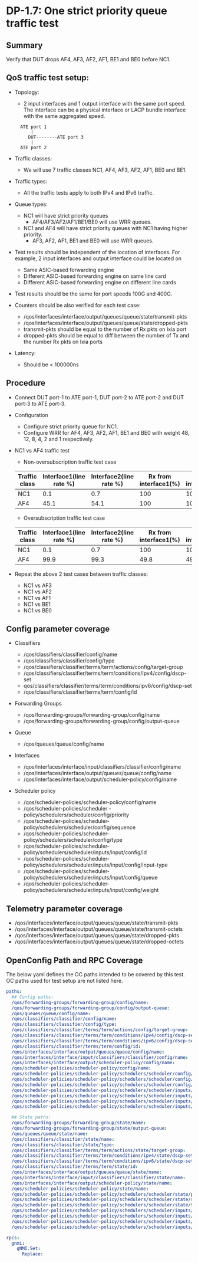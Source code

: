 # DP-1.7: One strict priority queue traffic test

## Summary

Verify that DUT drops AF4, AF3, AF2, AF1, BE1 and BE0 before NC1.

## QoS traffic test setup:

*   Topology:

    *   2 input interfaces and 1 output interface with the same port speed. The
        interface can be a physical interface or LACP bundle interface with the
        same aggregated speed.

    ```
      ATE port 1
          |
         DUT--------ATE port 3
          |
      ATE port 2
    ```

*   Traffic classes:

    *   We will use 7 traffic classes NC1, AF4, AF3, AF2, AF1, BE0 and BE1.

*   Traffic types:

    *   All the traffic tests apply to both IPv4 and IPv6 traffic.

*   Queue types:

    *   NC1 will have strict priority queues
        *   AF4/AF3/AF2/AF1/BE1/BE0 will use WRR queues.
    *   NC1 and AF4 will have strict priority queues with NC1 having higher
        priority.
        *   AF3, AF2, AF1, BE1 and BE0 will use WRR queues.

*   Test results should be independent of the location of interfaces. For
    example, 2 input interfaces and output interface could be located on

    *   Same ASIC-based forwarding engine
    *   Different ASIC-based forwarding engine on same line card
    *   Different ASIC-based forwarding engine on different line cards

*   Test results should be the same for port speeds 100G and 400G.

*   Counters should be also verified for each test case:

    *   /qos/interfaces/interface/output/queues/queue/state/transmit-pkts
    *   /qos/interfaces/interface/output/queues/queue/state/dropped-pkts
    *   transmit-pkts should be equal to the number of Rx pkts on Ixia port
    *   dropped-pkts should be equal to diff between the number of Tx and the
        number Rx pkts on Ixia ports

*   Latency:

    *   Should be < 100000ns

## Procedure

*   Connect DUT port-1 to ATE port-1, DUT port-2 to ATE port-2 and DUT port-3 to
    ATE port-3.

*   Configuration

    *   Configure strict priority queue for NC1.
    *   Configure WRR for AF4, AF3, AF2, AF1, BE1 and BE0 with weight 48, 12, 8,
        4, 2 and 1 respectively.

*   NC1 vs AF4 traffic test

    *   Non-oversubscription traffic test case

    Traffic class | Interface1(line rate %) | Interface2(line rate %) | Rx from interface1(%) | Rx from interface2(%)
    ------------- | ----------------------- | ----------------------- | --------------------- | ---------------------
    NC1           | 0.1                     | 0.7                     | 100                   | 100
    AF4           | 45.1                    | 54.1                    | 100                   | 100

    *   Oversubscription traffic test case

    Traffic class | Interface1(line rate %) | Interface2(line rate %) | Rx from interface1(%) | Rx from interface2(%)
    ------------- | ----------------------- | ----------------------- | --------------------- | ---------------------
    NC1           | 0.1                     | 0.7                     | 100                   | 100
    AF4           | 99.9                    | 99.3                    | 49.8                  | 49.8

*   Repeat the above 2 test cases between traffic classes:

    *   NC1 vs AF3
    *   NC1 vs AF2
    *   NC1 vs AF1
    *   NC1 vs BE1
    *   NC1 vs BE0

## Config parameter coverage

*   Classifiers

    *   /qos/classifiers/classifier/config/name
    *   /qos/classifiers/classifier/config/type
    *   /qos/classifiers/classifier/terms/term/actions/config/target-group
    *   /qos/classifiers/classifier/terms/term/conditions/ipv4/config/dscp-set
    *   qos/classifiers/classifier/terms/term/conditions/ipv6/config/dscp-set
    *   /qos/classifiers/classifier/terms/term/config/id

*   Forwarding Groups

    *   /qos/forwarding-groups/forwarding-group/config/name
    *   /qos/forwarding-groups/forwarding-group/config/output-queue

*   Queue

    *   /qos/queues/queue/config/name

*   Interfaces

    *   /qos/interfaces/interface/input/classifiers/classifier/config/name
    *   /qos/interfaces/interface/output/queues/queue/config/name
    *   /qos/interfaces/interface/output/scheduler-policy/config/name

*   Scheduler policy

    *   /qos/scheduler-policies/scheduler-policy/config/name
    *   /qos/scheduler-policies/scheduler
        -policy/schedulers/scheduler/config/priority
    *   /qos/scheduler-policies/scheduler-policy/schedulers/scheduler/config/sequence
    *   /qos/scheduler-policies/scheduler-policy/schedulers/scheduler/config/type
    *   /qos/scheduler-policies/scheduler-policy/schedulers/scheduler/inputs/input/config/id
    *   /qos/scheduler-policies/scheduler-policy/schedulers/scheduler/inputs/input/config/input-type
    *   /qos/scheduler-policies/scheduler-policy/schedulers/scheduler/inputs/input/config/queue
    *   /qos/scheduler-policies/scheduler-policy/schedulers/scheduler/inputs/input/config/weight

## Telemetry parameter coverage

*   /qos/interfaces/interface/output/queues/queue/state/transmit-pkts
*   /qos/interfaces/interface/output/queues/queue/state/transmit-octets
*   /qos/interfaces/interface/output/queues/queue/state/dropped-pkts
*   /qos/interfaces/interface/output/queues/queue/state/dropped-octets

## OpenConfig Path and RPC Coverage

The below yaml defines the OC paths intended to be covered by this test. OC
paths used for test setup are not listed here.

```yaml
paths:
  ## Config paths:
  /qos/forwarding-groups/forwarding-group/config/name:
  /qos/forwarding-groups/forwarding-group/config/output-queue:
  /qos/queues/queue/config/name:
  /qos/classifiers/classifier/config/name:
  /qos/classifiers/classifier/config/type:
  /qos/classifiers/classifier/terms/term/actions/config/target-group:
  /qos/classifiers/classifier/terms/term/conditions/ipv4/config/dscp-set:
  /qos/classifiers/classifier/terms/term/conditions/ipv6/config/dscp-set:
  /qos/classifiers/classifier/terms/term/config/id:
  /qos/interfaces/interface/output/queues/queue/config/name:
  /qos/interfaces/interface/input/classifiers/classifier/config/name:
  /qos/interfaces/interface/output/scheduler-policy/config/name:
  /qos/scheduler-policies/scheduler-policy/config/name:
  /qos/scheduler-policies/scheduler-policy/schedulers/scheduler/config/priority:
  /qos/scheduler-policies/scheduler-policy/schedulers/scheduler/config/sequence:
  /qos/scheduler-policies/scheduler-policy/schedulers/scheduler/config/type:
  /qos/scheduler-policies/scheduler-policy/schedulers/scheduler/inputs/input/config/id:
  /qos/scheduler-policies/scheduler-policy/schedulers/scheduler/inputs/input/config/input-type:
  /qos/scheduler-policies/scheduler-policy/schedulers/scheduler/inputs/input/config/queue:
  /qos/scheduler-policies/scheduler-policy/schedulers/scheduler/inputs/input/config/weight:

  ## State paths:
  /qos/forwarding-groups/forwarding-group/state/name:
  /qos/forwarding-groups/forwarding-group/state/output-queue:
  /qos/queues/queue/state/name:
  /qos/classifiers/classifier/state/name:
  /qos/classifiers/classifier/state/type:
  /qos/classifiers/classifier/terms/term/actions/state/target-group:
  /qos/classifiers/classifier/terms/term/conditions/ipv4/state/dscp-set:
  /qos/classifiers/classifier/terms/term/conditions/ipv6/state/dscp-set:
  /qos/classifiers/classifier/terms/term/state/id:
  /qos/interfaces/interface/output/queues/queue/state/name:
  /qos/interfaces/interface/input/classifiers/classifier/state/name:
  /qos/interfaces/interface/output/scheduler-policy/state/name:
  /qos/scheduler-policies/scheduler-policy/state/name:
  /qos/scheduler-policies/scheduler-policy/schedulers/scheduler/state/priority:
  /qos/scheduler-policies/scheduler-policy/schedulers/scheduler/state/sequence:
  /qos/scheduler-policies/scheduler-policy/schedulers/scheduler/state/type:
  /qos/scheduler-policies/scheduler-policy/schedulers/scheduler/inputs/input/state/id:
  /qos/scheduler-policies/scheduler-policy/schedulers/scheduler/inputs/input/state/input-type:
  /qos/scheduler-policies/scheduler-policy/schedulers/scheduler/inputs/input/state/queue:
  /qos/scheduler-policies/scheduler-policy/schedulers/scheduler/inputs/input/state/weight:

rpcs:
  gnmi:
    gNMI.Set:
      Replace: